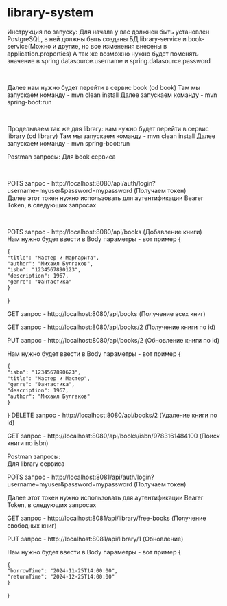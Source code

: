 # library-system

Инструкция по запуску:
Для начала у вас должнен быть установлен PostgreSQL,
в ней должны быть созданы БД library-service и book-service(Можно и другие, но все изменения внесены в application.properties)
А так же возможно нужно будет поменять значение в spring.datasource.username и spring.datasource.password

<br>

Далее нам нужно будет перейти в сервис book (cd book)
Там мы запускаем команду - mvn clean install
Далее запускаем команду - mvn spring-boot:run

<br>

Проделываем так же для library:
нам нужно будет перейти в сервис library (cd library)
Там мы запускаем команду - mvn clean install
Далее запускаем команду - mvn spring-boot:run

Postman запросы:
Для book сервиса

<br>

POTS запрос - http://localhost:8080/api/auth/login?username=myuser&password=mypassword (Получаем токен)
<br>
Далее этот токен нужно использовать для аутентификации Bearer Token, в следующих запросах

<br>

POTS запрос - http://localhost:8080/api/books (Добавление книги)
<br>
Нам нужно будет ввести в Body параметры - вот пример 
{

    {
    "title": "Мастер и Маргарита",
    "author": "Михаил Булгаков",
    "isbn": "1234567890123",
    "description": 1967,
    "genre": "Фантастика"
    }
}
<br>

GET запрос - http://localhost:8080/api/books (Получение всех книг)
<br>

GET запрос - http://localhost:8080/api/books/2 (Получение книги по id)
<br>

PUT запрос - http://localhost:8080/api/books/2 (Обновление книги по id)
<br>

Нам нужно будет ввести в Body параметры - вот пример 
{

    {
    "isbn": "1234567890623",
    "title": "Мастер и Мастер",
    "genre": "Фантастика",
    "description": 1967,
    "author": "Михаил Булгаков"
    }
    
}
DELETE запрос - http://localhost:8080/api/books/2 (Удаление книги по id)
<br>

GET запрос - http://localhost:8080/api/books/isbn/9783161484100 (Поиск книги по isbn)
<br>

Postman запросы:
<br>
Для library сервиса
<br>

POTS запрос - http://localhost:8081/api/auth/login?username=myuser&password=mypassword (Получаем токен)
<br>

Далее этот токен нужно использовать для аутентификации Bearer Token, в следующих запросах
<br>

GET запрос - http://localhost:8081/api/library/free-books (Получение свободных книг)
<br>

PUT запрос - http://localhost:8081/api/library/1 (Обновление)
<br>

Нам нужно будет ввести в Body параметры - вот пример 
{

    {
    "borrowTime": "2024-11-25T14:00:00",
    "returnTime": "2024-12-25T14:00:00"
    }
    
}

